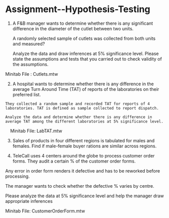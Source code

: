 # Assignment--Hypothesis-Testing

1. A F&B manager wants to determine whether there is any significant difference in the diameter of the cutlet between two units. 

   A randomly selected sample of cutlets was collected from both units and measured? 
 
   Analyze the data and draw inferences at 5% significance level. Please state the assumptions and tests that you carried out to check validity of the assumptions.
 
  Minitab File : Cutlets.mtw


2.   A hospital wants to determine whether there is any difference in the average Turn Around Time (TAT) of reports of the laboratories on their preferred list. 

    They collected a random sample and recorded TAT for reports of 4 laboratories. TAT is defined as sample collected to report dispatch.
   
    Analyze the data and determine whether there is any difference in average TAT among the different laboratories at 5% significance level.
 
    Minitab File: LabTAT.mtw

3. Sales of products in four different regions is tabulated for males and females. Find if male-female buyer rations are similar across regions.

4. TeleCall uses 4 centers around the globe to process customer order forms. They audit a certain %  of the customer order forms. 

  Any error in order form renders it defective and has to be reworked before processing. 

  The manager wants to check whether the defective %  varies by centre.

  Please analyze the data at 5% significance level and help the manager draw appropriate inferences

  Minitab File: CustomerOrderForm.mtw
